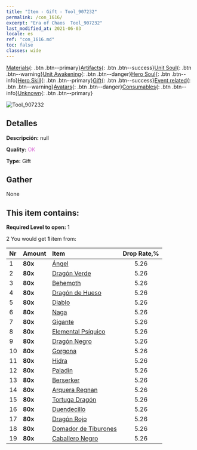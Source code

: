 ```yaml
---
title: "Item - Gift - Tool_907232"
permalink: /con_1616/
excerpt: "Era of Chaos  Tool_907232"
last_modified_at: 2021-06-03
locale: es
ref: "con_1616.md"
toc: false
classes: wide
---
```

 [Materials](/ItemsES/){: .btn .btn--primary}[Artifacts](/ItemsES/Artifacts/){: .btn .btn--success}[Unit Soul](/ItemsES/UnitSoul/){: .btn .btn--warning}[Unit Awakening](/ItemsES/UnitAwakening/){: .btn .btn--danger}[Hero Soul](/ItemsES/HeroSoul/){: .btn .btn--info}[Hero Skill](/ItemsES/HeroSkill/){: .btn .btn--primary}[Gift](/ItemsES/Gift/){: .btn .btn--success}[Event related](/ItemsES/Events/){: .btn .btn--warning}[Avatars](/ItemsES/Avatars/){: .btn .btn--danger}[Consumables](/ItemsES/Consumables/){: .btn .btn--info}[Unknown](/ItemsES/Unknown/){: .btn .btn--primary}

 ![Tool_907232](/images/t/i_907167.png)

## Detalles
 **Descripción:** null

 **Quality:** <span style="color: #DA70D6">OK</span>

 **Type:** Gift

## Gather

  None

## This item contains:

 **Required Level to open:** 1

 2 You would get **1** item  from:

  | Nr | Amount |     Item    | Drop Rate,% |
  |:---|:-------|:------------|:---------:|
  | 1 |  **80x** | [Ángel](/ItemsES/unt_196/) | 5.26 | 
  | 2 |  **80x** | [Dragón Verde](/ItemsES/unt_205/) | 5.26 | 
  | 3 |  **80x** | [Behemoth](/ItemsES/unt_223/) | 5.26 | 
  | 4 |  **80x** | [Dragón de Hueso](/ItemsES/unt_214/) | 5.26 | 
  | 5 |  **80x** | [Diablo](/ItemsES/unt_232/) | 5.26 | 
  | 6 |  **80x** | [Naga](/ItemsES/unt_240/) | 5.26 | 
  | 7 |  **80x** | [Gigante](/ItemsES/unt_241/) | 5.26 | 
  | 8 |  **80x** | [Elemental Psíquico](/ItemsES/unt_267/) | 5.26 | 
  | 9 |  **80x** | [Dragón Negro](/ItemsES/unt_250/) | 5.26 | 
  | 10 |  **80x** | [Gorgona](/ItemsES/unt_257/) | 5.26 | 
  | 11 |  **80x** | [Hidra](/ItemsES/unt_259/) | 5.26 | 
  | 12 |  **80x** | [Paladín](/ItemsES/unt_197/) | 5.26 | 
  | 13 |  **80x** | [Berserker](/ItemsES/unt_224/) | 5.26 | 
  | 14 |  **80x** | [Arquera Regnan](/ItemsES/unt_274/) | 5.26 | 
  | 15 |  **80x** | [Tortuga Dragón](/ItemsES/unt_278/) | 5.26 | 
  | 16 |  **80x** | [Duendecillo](/ItemsES/unt_270/) | 5.26 | 
  | 17 |  **80x** | [Dragón Rojo](/ItemsES/unt_251/) | 5.26 | 
  | 18 |  **80x** | [Domador de Tiburones](/ItemsES/unt_281/) | 5.26 | 
  | 19 |  **80x** | [Caballero Negro](/ItemsES/unt_213/) | 5.26 | 
